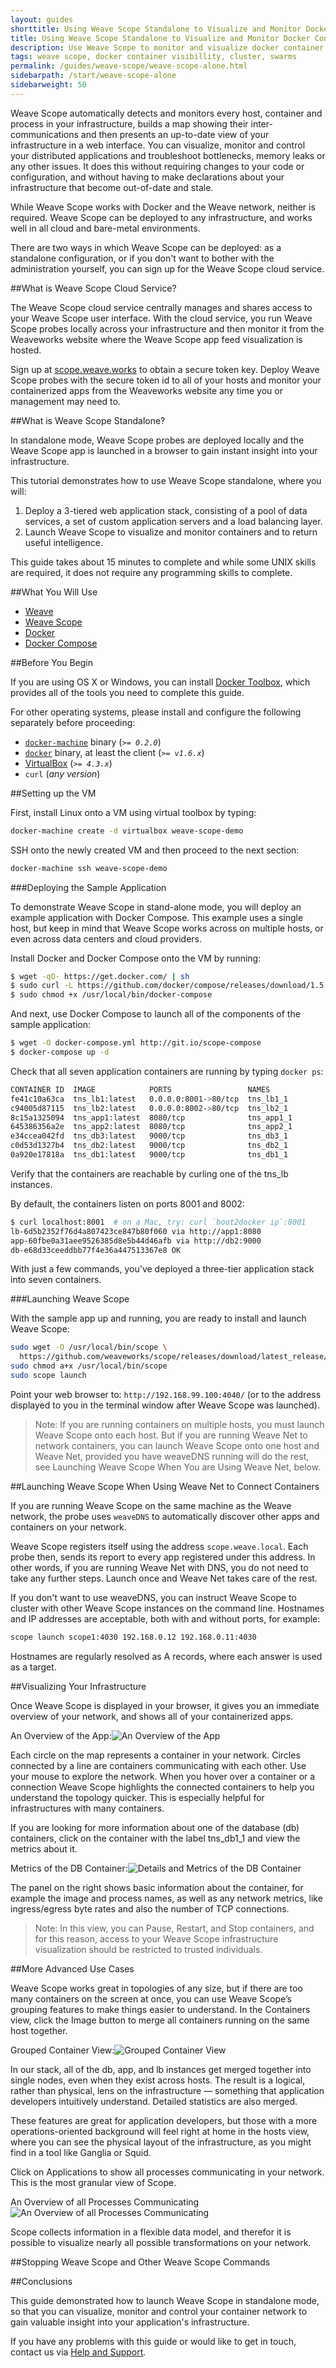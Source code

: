 ```yaml
---
layout: guides
shorttitle: Using Weave Scope Standalone to Visualize and Monitor Docker Containers
title: Using Weave Scope Standalone to Visualize and Monitor Docker Containers
description: Use Weave Scope to monitor and visualize docker container clusters and swarms.
tags: weave scope, docker container visibillity, cluster, swarms
permalink: /guides/weave-scope/weave-scope-alone.html
sidebarpath: /start/weave-scope-alone
sidebarweight: 50
---
```



Weave Scope automatically detects and monitors every host, container and process in your infrastructure, builds a map showing their inter-communications and then presents an up-to-date view of your infrastructure in a web interface. You can visualize, monitor and control your distributed applications and troubleshoot bottlenecks, memory leaks or any other issues. It does this without requiring changes to your code or configuration, and without having to make declarations about your infrastructure that become out-of-date and stale. 

While Weave Scope works with Docker and the Weave network, neither is required. Weave Scope can be deployed to any infrastructure, and works well in all cloud and bare-metal environments.

There are two ways in which Weave Scope can be deployed: as a standalone configuration, or if you don't want to bother with the administration yourself, you can sign up for the Weave Scope cloud service.

##What is Weave Scope Cloud Service?

The Weave Scope cloud service centrally manages and shares access to your Weave Scope user interface. With the cloud service, you run Weave Scope probes locally across your infrastructure and then monitor it from the Weaveworks website where the Weave Scope app feed visualization is hosted.

Sign up at [scope.weave.works](http://scope.weave.works) to obtain a secure token key. Deploy Weave Scope probes with the secure token id to all of your hosts and monitor your containerized apps from the Weaveworks website any time you or management may need to.

##What is Weave Scope Standalone?

In standalone mode, Weave Scope probes are deployed locally and the Weave Scope app is launched in a browser to gain instant insight into your infrastructure.

This tutorial demonstrates how to use Weave Scope standalone, where you will: 

1. Deploy a 3-tiered web application stack, consisting of a pool of data services, a set of custom application servers and a load balancing layer. 
2. Launch Weave Scope to visualize and monitor containers and to return useful intelligence. 

This guide takes about 15 minutes to complete and while some UNIX skills are required, it does not require any programming skills to complete. 


##What You Will Use

* [Weave](http://weave.works)
* [Weave Scope](http://weave.works/scope/index.html)
* [Docker](http://docker.com)
* [Docker Compose](https://www.docker.com/docker-compose)

##Before You Begin

If you are using OS X or Windows, you can install [Docker Toolbox](https://www.docker.com/toolbox), which provides all of the tools you need to complete this guide.

For other operating systems, please install and configure the following separately before proceeding:

  - [`docker-machine`](http://docs.docker.com/machine/#installation) binary (_`>= 0.2.0`_)
  - [`docker`](https://docs.docker.com/installation/#installation) binary, at least the client (_`>= v1.6.x`_)
  - [VirtualBox](https://www.virtualbox.org/wiki/Downloads) (_`>= 4.3.x`_)
  - `curl` (_any version_)

##Setting up the VM

First, install Linux onto a VM using virtual toolbox by typing: 

~~~bash
docker-machine create -d virtualbox weave-scope-demo
~~~

SSH onto the newly created VM and then proceed to the next section: 

~~~bash
docker-machine ssh weave-scope-demo
~~~

###Deploying the Sample Application

To demonstrate Weave Scope in stand-alone mode, you will deploy an example application with Docker Compose. This example uses a single host, but keep in mind that Weave Scope works across on multiple hosts, or even across data centers and cloud providers.

Install Docker and Docker Compose onto the VM by running:

~~~bash
$ wget -qO- https://get.docker.com/ | sh
$ sudo curl -L https://github.com/docker/compose/releases/download/1.5.1/docker-compose-`uname -s`-`uname -m` -o /usr/local/bin/docker-compose
$ sudo chmod +x /usr/local/bin/docker-compose
~~~

And next, use Docker Compose to launch all of the components of the sample application:

~~~bash
$ wget -O docker-compose.yml http://git.io/scope-compose
$ docker-compose up -d
~~~

Check that all seven application containers are running by typing `docker ps`:

~~~bash
CONTAINER ID  IMAGE            PORTS                 NAMES
fe41c10a63ca  tns_lb1:latest   0.0.0.0:8001->80/tcp  tns_lb1_1
c94005d87115  tns_lb2:latest   0.0.0.0:8002->80/tcp  tns_lb2_1
8c15a1325094  tns_app1:latest  8080/tcp              tns_app1_1
645386356a2e  tns_app2:latest  8080/tcp              tns_app2_1
e34ccea042fd  tns_db3:latest   9000/tcp              tns_db3_1
c0d53d1327b4  tns_db2:latest   9000/tcp              tns_db2_1
0a920e17818a  tns_db1:latest   9000/tcp              tns_db1_1
~~~

Verify that the containers are reachable by curling one of the tns_lb instances. 

By default, the containers listen on ports 8001 and 8002:

~~~bash
$ curl localhost:8001  # on a Mac, try: curl `boot2docker ip`:8001
lb-6d5b2352f76d4a807423ce847b80f060 via http://app1:8080
app-60fbe0a31aee9526385d8e5b44d46afb via http://db2:9000
db-e68d33ceeddbb77f4e36a447513367e8 OK
~~~

With just a few commands, you've deployed a three-tier application stack into seven containers. 

###Launching Weave Scope

With the sample app up and running, you are ready to install and launch Weave Scope:

~~~bash
sudo wget -O /usr/local/bin/scope \
  https://github.com/weaveworks/scope/releases/download/latest_release/scope
sudo chmod a+x /usr/local/bin/scope
sudo scope launch
~~~

Point your web browser to: `http://192.168.99.100:4040/` (or to the address displayed to you in the terminal window after Weave Scope was launched).


>Note: If you are running containers on multiple hosts, you must launch Weave Scope onto each host. But if you are running Weave Net to network containers, you can launch Weave Scope onto one host and Weave Net, provided you have weaveDNS running will do the rest, see Launching Weave Scope When You are Using Weave Net, below. 


##Launching Weave Scope When Using Weave Net to Connect Containers

If you are running Weave Scope on the same machine as the Weave network, the probe uses `weaveDNS` to automatically discover other apps and containers on your network. 

Weave Scope registers itself using the address `scope.weave.local`. Each probe then, sends its report to every app registered under this address. In other words, if you are running Weave Net with DNS, you do not need to take any further steps. Launch once and Weave Net takes care of the rest. 

If you don't want to use weaveDNS, you can instruct Weave Scope to cluster with other Weave Scope instances on the command line. Hostnames and IP addresses are acceptable, both with and without ports, for example:

~~~bash
scope launch scope1:4030 192.168.0.12 192.168.0.11:4030
~~~

Hostnames are regularly resolved as A records, where each answer is used as a target.

##Visualizing Your Infrastructure

Once Weave Scope is displayed in your browser, it gives you an immediate overview of your network, and shows all of your containerized apps. 

An Overview of the App:![An Overview of the App](/guides/images/weave-scope/weave-scope-application-layers.png)

Each circle on the map represents a container in your network. Circles connected by a line are containers communicating with each other. Use your mouse to explore the network. When you hover over a container or a connection Weave Scope highlights the connected containers to help you understand the topology quicker. This is especially helpful for infrastructures with many containers.

If you are looking for more information about one of the database (db) containers, click on the container with the label tns_db1_1 and view the metrics about it.

Metrics of the DB Container:![Details and Metrics of the DB Container](/guides/images/weave-scope/weave-scope-database-metrics.png)

The panel on the right shows basic information about the container, for example the image and process names, as well as any network metrics, like ingress/egress byte rates and also the number of TCP connections.

>Note: In this view, you can Pause, Restart, and Stop containers, and for this reason, access to your Weave Scope infrastructure visualization should be restricted to trusted individuals. 

##More Advanced Use Cases

Weave Scope works great in topologies of any size, but if there are too many containers on the screen at once, you can use Weave Scope’s grouping features to make things easier to understand. In the Containers view, click the Image button to merge all containers running on the same host together.

Grouped Container View:![Grouped Container View](/guides/images/weave-scope/weave-scope-group-containers.png)

In our stack, all of the db, app, and lb instances get merged together into single nodes, even when they exist across hosts. The result is a logical, rather than physical, lens on the infrastructure — something that application developers intuitively understand. Detailed statistics are also merged.

These features are great for application developers, but those with a more operations-oriented background will feel right at home in the hosts view, where you can see the physical layout of the infrastructure, as you might find in a tool like Ganglia or Squid.

Click on Applications to show all processes communicating in your network. This is the most granular view of Scope.

An Overview of all Processes Communicating![An Overview of all Processes Communicating](/guides/images/weave-scope/weave-scope-applications-view.png)

Scope collects information in a flexible data model, and therefor it is possible to visualize nearly all possible transformations on your network.

##Stopping Weave Scope and Other Weave Scope Commands


##Conclusions

This guide demonstrated how to launch Weave Scope in standalone mode, so that you can visualize, monitor and control your container network to gain valuable insight into your application's infrastructure. 

If you have any problems with this guide or would like to get in touch, contact us via [Help and Support](http://weave.works/help/index.html).

